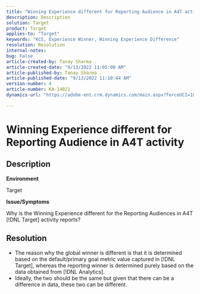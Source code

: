 ```yaml
---
title: "Winning Experience different for Reporting Audience in A4T activity"
description: Description
solution: Target
product: Target
applies-to: "Target"
keywords: "KCS, Experience Winner, Winning Experience Difference"
resolution: Resolution
internal-notes: 
bug: False
article-created-by: Tanay Sharma .
article-created-date: "9/13/2022 11:05:00 AM"
article-published-by: Tanay Sharma .
article-published-date: "9/13/2022 11:10:44 AM"
version-number: 4
article-number: KA-14021
dynamics-url: "https://adobe-ent.crm.dynamics.com/main.aspx?forceUCI=1&pagetype=entityrecord&etn=knowledgearticle&id=9227aee8-5333-ed11-9db1-002248086735"

---
```

# Winning Experience different for Reporting Audience in A4T activity

## Description


<b>Environment</b>

Target



<b>Issue/Symptoms</b>

Why is the Winning Experience different for the Reporting Audiences in A4T [!DNL Target] activity reports?




## Resolution


- The reason why the global winner is different is that it is determined based on the default/primary goal metric value captured in [!DNL Target], whereas the reporting winner is determined purely based on the data obtained from [!DNL Analytics].
- Ideally, the two should be the same but given that there can be a difference in data, these two can be different.



